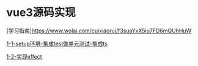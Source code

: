 # vue3源码实现
[学习指南]https://www.wolai.com/cuixiaorui/f3suaYxX5iu7FD6mQUhHuW

[1-1-setup环境-集成test做单元测试-集成ts](./README/1-1-setup环境-集成test做单元测试-集成ts.md)

[1-2-实现effect](./README/1-2-实现effect.md)
